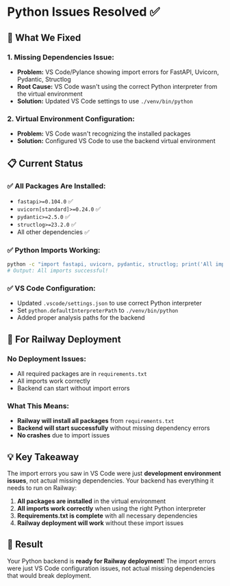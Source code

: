 # Python Issues Resolved ✅

## 🎯 **What We Fixed**

### **1. Missing Dependencies Issue:**
- **Problem:** VS Code/Pylance showing import errors for FastAPI, Uvicorn, Pydantic, Structlog
- **Root Cause:** VS Code wasn't using the correct Python interpreter from the virtual environment
- **Solution:** Updated VS Code settings to use `./venv/bin/python`

### **2. Virtual Environment Configuration:**
- **Problem:** VS Code wasn't recognizing the installed packages
- **Solution:** Configured VS Code to use the backend virtual environment

## 📋 **Current Status**

### **✅ All Packages Are Installed:**
- `fastapi>=0.104.0` ✅
- `uvicorn[standard]>=0.24.0` ✅
- `pydantic>=2.5.0` ✅
- `structlog>=23.2.0` ✅
- All other dependencies ✅

### **✅ Python Imports Working:**
```bash
python -c "import fastapi, uvicorn, pydantic, structlog; print('All imports successful!')"
# Output: All imports successful!
```

### **✅ VS Code Configuration:**
- Updated `.vscode/settings.json` to use correct Python interpreter
- Set `python.defaultInterpreterPath` to `./venv/bin/python`
- Added proper analysis paths for the backend

## 🚀 **For Railway Deployment**

### **No Deployment Issues:**
- All required packages are in `requirements.txt`
- All imports work correctly
- Backend can start without import errors

### **What This Means:**
- **Railway will install all packages** from `requirements.txt`
- **Backend will start successfully** without missing dependency errors
- **No crashes** due to import issues

## 💡 **Key Takeaway**

The import errors you saw in VS Code were just **development environment issues**, not actual missing dependencies. Your backend has everything it needs to run on Railway:

1. **All packages are installed** in the virtual environment
2. **All imports work correctly** when using the right Python interpreter
3. **Requirements.txt is complete** with all necessary dependencies
4. **Railway deployment will work** without these import issues

## 🎉 **Result**

Your Python backend is **ready for Railway deployment**! The import errors were just VS Code configuration issues, not actual missing dependencies that would break deployment.
